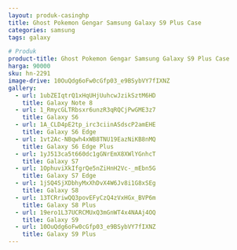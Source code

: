 ```yaml
---
layout: produk-casinghp
title: Ghost Pokemon Gengar Samsung Galaxy S9 Plus Case
categories: samsung
tags: galaxy

# Produk
product-title: Ghost Pokemon Gengar Samsung Galaxy S9 Plus Case
harga: 90000
sku: hn-2291
image-drive: 10OuQdg6oFw0cGfp03_e9BSybVY7fIXNZ
gallery:
  - url: 1ubZEIqtrQ1xHqUHjUuhcwJzikSztM6HD
    title: Galaxy Note 8
  - url: 1_RmycGLTRbsxr6unzR3qRQCjPwGME3z7
    title: Galaxy S6
  - url: 1A_CLD4pE2tp_irc3ciinASdscP2amEHE
    title: Galaxy S6 Edge
  - url: 1vt2Ac-NBqwh4xWB8TNU19EazNiKB8nMQ
    title: Galaxy S6 Edge Plus
  - url: 1yJ513ca5t660dc1gGNrEmX8XWlYGnhcT
    title: Galaxy S7
  - url: 1OphuviXkIfgrQe5nZiHnH2Vc-_mEbn5G
    title: Galaxy S7 Edge
  - url: 1jSQ4SjXDbhyMxXhDvX4W6Jv8i1G8xSEg
    title: Galaxy S8
  - url: 13TCRriwQQ3povEFyCzQ4zVxHGx_BVP6m
    title: Galaxy S8 Plus
  - url: 19ero1L37UCRCMUxQ3mGnWT4x4NAAj4OQ
    title: Galaxy S9
  - url: 10OuQdg6oFw0cGfp03_e9BSybVY7fIXNZ
    title: Galaxy S9 Plus
---
```

